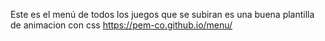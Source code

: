 Este es el menú de todos los juegos que se subiran es una buena plantilla de animacion con css
https://pem-co.github.io/menu/
